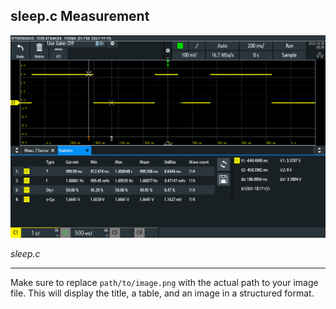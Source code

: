 ## sleep.c Measurement

![Image Description](pictures/sleep.PNG)

*sleep.c*

---

Make sure to replace `path/to/image.png` with the actual path to your image file. This will display the title, a table, and an image in a structured format.